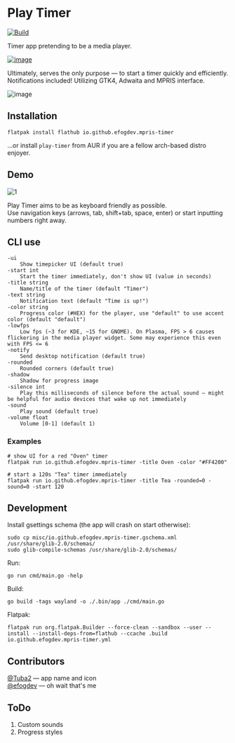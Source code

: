 # Play Timer 
[![Build](https://github.com/efogdev/mpris-timer/actions/workflows/build.yml/badge.svg)](https://github.com/efogdev/mpris-timer/actions/workflows/build.yml)

Timer app pretending to be a media player. 

[![image](https://github.com/user-attachments/assets/75651dc5-de7a-4244-974a-47ee69adac0f)](https://flathub.org/apps/io.github.efogdev.mpris-timer)

Ultimately, serves the only purpose — to start a timer quickly and efficiently. \
Notifications included! Utilizing GTK4, Adwaita and MPRIS interface.

![image](https://github.com/user-attachments/assets/8f84bf5e-53a3-4919-a5b3-341b3f5f34b8)

## Installation

```shell
flatpak install flathub io.github.efogdev.mpris-timer
```
...or install `play-timer` from AUR if you are a fellow arch-based distro enjoyer.

## Demo
![1](https://github.com/user-attachments/assets/9eab4435-9833-4f39-85e5-9a2f9ec3e75c)



Play Timer aims to be as keyboard friendly as possible. \
Use navigation keys (arrows, tab, shift+tab, space, enter) or start inputting numbers right away.

## CLI use

```text
-ui
	Show timepicker UI (default true)
-start int
	Start the timer immediately, don't show UI (value in seconds)
-title string
	Name/title of the timer (default "Timer")
-text string
	Notification text (default "Time is up!")
-color string
	Progress color (#HEX) for the player, use "default" to use accent color (default "default")
-lowfps
	Low fps (~3 for KDE, ~15 for GNOME). On Plasma, FPS > 6 causes flickering in the media player widget. Some may experience this even with FPS <= 6 
-notify
	Send desktop notification (default true)
-rounded
	Rounded corners (default true)
-shadow
	Shadow for progress image
-silence int
	Play this milliseconds of silence before the actual sound — might be helpful for audio devices that wake up not immediately
-sound
	Play sound (default true)
-volume float
	Volume [0-1] (default 1)
```

### Examples

```shell
# show UI for a red "Oven" timer
flatpak run io.github.efogdev.mpris-timer -title Oven -color "#FF4200"  

# start a 120s "Tea" timer immediately
flatpak run io.github.efogdev.mpris-timer -title Tea -rounded=0 -sound=0 -start 120
```

## Development

Install gsettings schema (the app will crash on start otherwise):
```shell
sudo cp misc/io.github.efogdev.mpris-timer.gschema.xml /usr/share/glib-2.0/schemas/
sudo glib-compile-schemas /usr/share/glib-2.0/schemas/
```

Run:
```shell
go run cmd/main.go -help
```

Build:
```shell
go build -tags wayland -o ./.bin/app ./cmd/main.go
```

Flatpak:
```shell
flatpak run org.flatpak.Builder --force-clean --sandbox --user --install --install-deps-from=flathub --ccache .build io.github.efogdev.mpris-timer.yml
```

## Contributors

[@Tuba2](https://github.com/Tuba2) — app name and icon \
[@efogdev](https://github.com/efogdev) — oh wait that's me

## ToDo

1) Custom sounds
2) Progress styles
